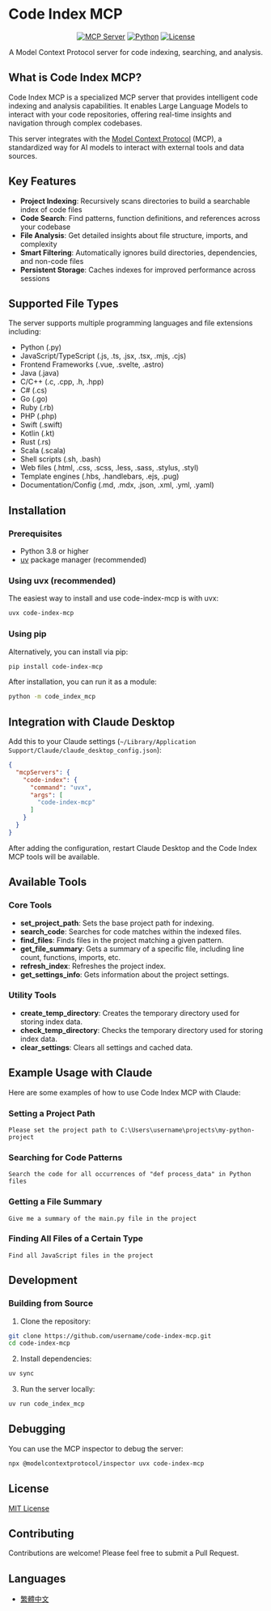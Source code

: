 # Code Index MCP

<div align="center">

[![MCP Server](https://img.shields.io/badge/MCP-Server-blue)](https://modelcontextprotocol.io)
[![Python](https://img.shields.io/badge/Python-3.8%2B-green)](https://www.python.org/)
[![License](https://img.shields.io/badge/License-MIT-yellow)](LICENSE)

A Model Context Protocol server for code indexing, searching, and analysis.

</div>

## What is Code Index MCP?

Code Index MCP is a specialized MCP server that provides intelligent code indexing and analysis capabilities. It enables Large Language Models to interact with your code repositories, offering real-time insights and navigation through complex codebases.

This server integrates with the [Model Context Protocol](https://modelcontextprotocol.io) (MCP), a standardized way for AI models to interact with external tools and data sources.

## Key Features

- **Project Indexing**: Recursively scans directories to build a searchable index of code files
- **Code Search**: Find patterns, function definitions, and references across your codebase
- **File Analysis**: Get detailed insights about file structure, imports, and complexity
- **Smart Filtering**: Automatically ignores build directories, dependencies, and non-code files
- **Persistent Storage**: Caches indexes for improved performance across sessions

## Supported File Types

The server supports multiple programming languages and file extensions including:

- Python (.py)
- JavaScript/TypeScript (.js, .ts, .jsx, .tsx, .mjs, .cjs)
- Frontend Frameworks (.vue, .svelte, .astro)
- Java (.java)
- C/C++ (.c, .cpp, .h, .hpp)
- C# (.cs)
- Go (.go)
- Ruby (.rb)
- PHP (.php)
- Swift (.swift)
- Kotlin (.kt)
- Rust (.rs)
- Scala (.scala)
- Shell scripts (.sh, .bash)
- Web files (.html, .css, .scss, .less, .sass, .stylus, .styl)
- Template engines (.hbs, .handlebars, .ejs, .pug)
- Documentation/Config (.md, .mdx, .json, .xml, .yml, .yaml)

## Installation

### Prerequisites

- Python 3.8 or higher
- [uv](https://github.com/astral-sh/uv) package manager (recommended)

### Using uvx (recommended)

The easiest way to install and use code-index-mcp is with uvx:

```bash
uvx code-index-mcp
```

### Using pip

Alternatively, you can install via pip:

```bash
pip install code-index-mcp
```

After installation, you can run it as a module:

```bash
python -m code_index_mcp
```

## Integration with Claude Desktop

Add this to your Claude settings (`~/Library/Application Support/Claude/claude_desktop_config.json`):

```json
{
  "mcpServers": {
    "code-index": {
      "command": "uvx",
      "args": [
        "code-index-mcp"
      ]
    }
  }
}
```

After adding the configuration, restart Claude Desktop and the Code Index MCP tools will be available.

## Available Tools

### Core Tools

- **set_project_path**: Sets the base project path for indexing.
- **search_code**: Searches for code matches within the indexed files.
- **find_files**: Finds files in the project matching a given pattern.
- **get_file_summary**: Gets a summary of a specific file, including line count, functions, imports, etc.
- **refresh_index**: Refreshes the project index.
- **get_settings_info**: Gets information about the project settings.

### Utility Tools

- **create_temp_directory**: Creates the temporary directory used for storing index data.
- **check_temp_directory**: Checks the temporary directory used for storing index data.
- **clear_settings**: Clears all settings and cached data.

## Example Usage with Claude

Here are some examples of how to use Code Index MCP with Claude:

### Setting a Project Path

```
Please set the project path to C:\Users\username\projects\my-python-project
```

### Searching for Code Patterns

```
Search the code for all occurrences of "def process_data" in Python files
```

### Getting a File Summary

```
Give me a summary of the main.py file in the project
```

### Finding All Files of a Certain Type

```
Find all JavaScript files in the project
```

## Development

### Building from Source

1. Clone the repository:

```bash
git clone https://github.com/username/code-index-mcp.git
cd code-index-mcp
```

2. Install dependencies:

```bash
uv sync
```

3. Run the server locally:

```bash
uv run code_index_mcp
```

## Debugging

You can use the MCP inspector to debug the server:

```bash
npx @modelcontextprotocol/inspector uvx code-index-mcp
```

## License

[MIT License](LICENSE)

## Contributing

Contributions are welcome! Please feel free to submit a Pull Request.

## Languages

- [繁體中文](README_zh.md)
